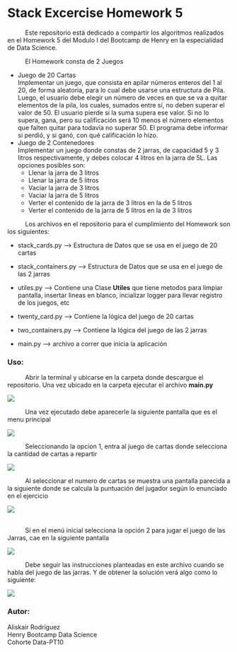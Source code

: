 # Stack Excercise Homework 5

<p style="text-indent: 40px;">Este repositorio está dedicado a compartir los algoritmos realizados en el Homework 5 del Modulo I del Bootcamp de Henry en la especialidad de Data Science.  <br></p>
<p style="text-indent: 40px;">El Homework consta de 2 Juegos  <br></p>

- Juego de 20 Cartas<br>
  Implementar un juego, que consista en apilar números enteros del 1 al 20, de forma aleatoria, para lo cual debe usarse una estructura de Pila.
  Luego, el usuario debe elegir un número de veces en que se va a quitar elementos de la pila, los cuales, sumados entre sí, no deben superar el valor de 50.
  El usuario pierde si la suma supera ese valor. Si no lo supera, gana, pero su calificación será 10 menos el número elementos que falten quitar para todavía no superar 50.
  El programa debe informar si perdió, y si ganó, con qué calificación lo hizo.
- Juego de 2 Contenedores<br>
  Implementar un juego donde constas de 2 jarras, de capacidad 5 y 3 litros respectivamente, y debes colocar 4 litros en la jarra de 5L.
  Las opciones posibles son:
  - Llenar la jarra de 3 litros
  - Llenar la jarra de 5 litros
  - Vaciar la jarra de 3 litros
  - Vaciar la jarra de 5 litros
  - Verter el contenido de la jarra de 3 litros en la de 5 litros
  - Verter el contenido de la jarra de 5 litros en la de 3 litros

<p style="text-indent: 40px;">Los archivos en el repositorio para el cumplimiento del Homework son los siguientes:  <br></p>

- stack_cards.py --> Estructura de Datos que se usa en el juego de 20 cartas
- stack_containers.py --> Estructura de Datos que se usa en el juego de las 2 jarras
- utiles.py --> Contiene una Clase **Utiles** que tiene metodos para limpiar pantalla, insertar lineas en blanco, incializar logger para llevar registro de los juegos, etc

- twenty_card.py --> Contiene la lógica del juego de 20 cartas
- two_containers.py --> Contiene la lógica del juego de las 2 jarras
- main.py --> archivo a correr que inicia la aplicación

### Uso:

<p style="text-indent: 40px;">Abrir la terminal y ubicarse en la carpeta donde descargue el repositorio. Una vez ubicado en la carpeta ejecutar el archivo <b>main.py</b>  <br></p>
<image src='images/corriendo_main.png'>
<p style="text-indent: 40px;">Una vez ejecutado debe aparecerle la siguiente pantalla que es el menu principal<br></p>
<image src='images/menu_principal.png'>
<p style="text-indent: 40px;">Seleccionando la opcion 1, entra al juego de cartas donde selecciona la cantidad de cartas a repartir<br></p>
<image src='images/numero_cartas.png'>
<p style="text-indent: 40px;">Al seleccionar el numero de cartas se muestra una pantalla parecida a la siguiente donde se calcula la puntuación del jugador según lo enunciado en el ejercicio<br></p>
<image src='images/juego1_final.png'>
<br>
<br>
<p style="text-indent: 40px;">Sí en el menú inicial selecciona la opción 2 para jugar el juego de las Jarras, cae en la siguiente pantalla<br></p>
<image src='images/juego_jarras.png'>
<p style="text-indent: 40px;">Debe seguir las instrucciones planteadas en este archivo cuando se habla del juego de las jarras. Y de obtener la solución verá algo como lo siguiente:<br></p>
<image src='images/juego2_final.png'>

### Autor:

Aliskair Rodríguez<br>
Henry Bootcamp Data Science<br>
Cohorte Data-PT10
